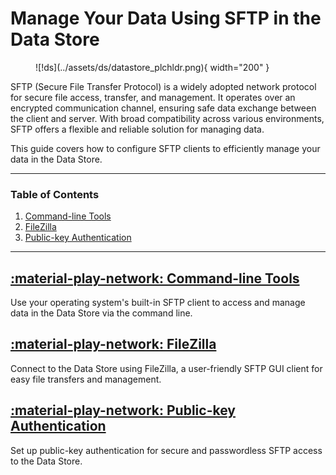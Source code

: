# Manage Your Data Using SFTP in the Data Store

<figure markdown>
  ![!ds](../assets/ds/datastore_plchldr.png){ width="200" }
</figure>

SFTP (Secure File Transfer Protocol) is a widely adopted network protocol for secure file access, transfer, and management. It operates over an encrypted communication channel, ensuring safe data exchange between the client and server. With broad compatibility across various environments, SFTP offers a flexible and reliable solution for managing data.  

This guide covers how to configure SFTP clients to efficiently manage your data in the Data Store.

---

### Table of Contents

1. [Command-line Tools](cli.md)
2. [FileZilla](filezilla.md)
3. [Public-key Authentication](public_key_configuration.md)

---

## [:material-play-network: Command-line Tools](cli.md)

Use your operating system's built-in SFTP client to access and manage data in the Data Store via the command line.

## [:material-play-network: FileZilla](filezilla.md)

Connect to the Data Store using FileZilla, a user-friendly SFTP GUI client for easy file transfers and management.

## [:material-play-network: Public-key Authentication](public_key_configuration.md)

Set up public-key authentication for secure and passwordless SFTP access to the Data Store.


